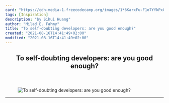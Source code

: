 ```yaml
---
card: "https://cdn-media-1.freecodecamp.org/images/1*6KarxFu-F1o7YYkPxQCWDA.png"
tags: [Inspiration]
description: "by Sihui Huang"
author: "Milad E. Fahmy"
title: "To self-doubting developers: are you good enough?"
created: "2021-08-16T14:41:49+02:00"
modified: "2021-08-16T14:41:49+02:00"
---
```

<div class="site-wrapper">
<main id="site-main" class="site-main outer">
<div class="inner">
<article class="post-full post tag-inspiration tag-women-in-tech tag-life-lessons tag-web-development tag-imposter-syndrome ">
<header class="post-full-header">
<h1 class="post-full-title">To self-doubting developers: are you good enough?</h1>
</header>
<figure class="post-full-image">
<picture>
<source media="(max-width: 700px)" sizes="1px" srcset="data:image/gif;base64,R0lGODlhAQABAIAAAAAAAP///yH5BAEAAAAALAAAAAABAAEAAAIBRAA7 1w">
<source media="(min-width: 701px)" sizes="(max-width: 800px) 400px,
(max-width: 1170px) 700px,
1400px" srcset="https://cdn-media-1.freecodecamp.org/images/1*6KarxFu-F1o7YYkPxQCWDA.png 300w,
https://cdn-media-1.freecodecamp.org/images/1*6KarxFu-F1o7YYkPxQCWDA.png 600w,
https://cdn-media-1.freecodecamp.org/images/1*6KarxFu-F1o7YYkPxQCWDA.png 1000w,
https://cdn-media-1.freecodecamp.org/images/1*6KarxFu-F1o7YYkPxQCWDA.png 2000w">
<img onerror="this.style.display='none'" src="https://cdn-media-1.freecodecamp.org/images/1*6KarxFu-F1o7YYkPxQCWDA.png" alt="To self-doubting developers: are you good enough?">
</picture>
</figure>
<section class="post-full-content">
<div class="post-content medium-migrated-article">
</div>
<hr>
</section>
</article>
</div>
</main>
</div>
<!-- Google Tag Manager (noscript) -->
<!-- End Google Tag Manager (noscript) -->
